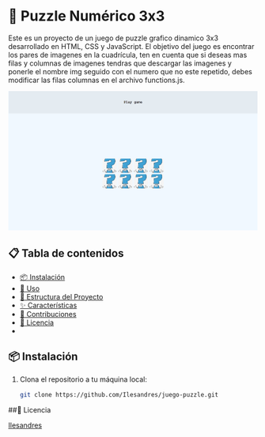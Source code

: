 # 🧩 Puzzle Numérico 3x3

Este es un proyecto de un juego de puzzle grafico dinamico 3x3 desarrollado en HTML, CSS y JavaScript. El objetivo del juego es encontrar los pares de imagenes en la cuadrícula, ten en cuenta que si deseas mas filas y columnas de imagenes tendras que descargar las imagenes y ponerle el nombre img seguido con el numero que no este repetido, debes modificar las filas  columnas en el archivo functions.js.

![Puzzle Numérico 3x3](https://github.com/Ilesandres/img_Proyects/blob/main/puzle%20imagenes_matrices.png)

## 📋 Tabla de contenidos

- [📦 Instalación](#instalación)
- [🚀 Uso](#uso)
- [📁 Estructura del Proyecto](#estructura-del-proyecto)
- [✨ Características](#características)
- [🤝 Contribuciones](#contribuciones)
- [📝 Licencia](#licencia)
- 


## 📦 Instalación

1. Clona el repositorio a tu máquina local:
   ```bash
   git clone https://github.com/Ilesandres/juego-puzzle.git

##📄 Licencia

  [Ilesandres](https://github.com/Ilesandres)
